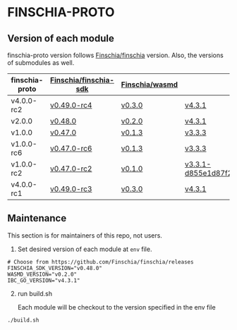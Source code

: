 # FINSCHIA-PROTO

## Version of each module

finschia-proto version follows [Finschia/finschia](https://github.com/Finschia/finschia) version. Also, the versions of submodules as well.

| finschia-proto | [Finschia/finschia-sdk](https://github.com/Finschia/finschia-sdk)        | [Finschia/wasmd](https://github.com/Finschia/wasmd)     | [Finschia/ibc-go](https://github.com/Finschia/ibc-go)                                                                               | [Finschia/finschia](https://github.com/Finschia/finschia)          |
| -------------- | ------------------------------------------------------------------------ | ------------------------------------------------------- | ----------------------------------------------------------------------------------------------------------------------------------- | ------------------------------------------------------------------ |
| v4.0.0-rc2     | [v0.49.0-rc4](https://github.com/Finschia/finschia-sdk/tree/v0.49.0-rc4) | [v0.3.0](https://github.com/Finschia/wasmd/tree/v0.3.0) | [v4.3.1](https://github.com/Finschia/ibc-go/tree/v4.3.1)                                                                            | [v4.0.0-rc2](https://github.com/Finschia/finschia/tree/v4.0.0-rc2) |
| v2.0.0         | [v0.48.0](https://github.com/Finschia/finschia-sdk/tree/v0.48.0)         | [v0.2.0](https://github.com/Finschia/wasmd/tree/v0.2.0) | [v4.3.1](https://github.com/Finschia/ibc-go/tree/v4.3.1)                                                                            | [v2.0.0](https://github.com/Finschia/finschia/tree/v2.0.0)         |
| v1.0.0         | [v0.47.0](https://github.com/Finschia/finschia-sdk/tree/v0.47.0)         | [v0.1.3](https://github.com/Finschia/wasmd/tree/v0.1.3) | [v3.3.3](https://github.com/Finschia/ibc-go/tree/v3.3.3)                                                                            | [v1.0.0](https://github.com/Finschia/finschia/tree/v1.0.0)         |
| v1.0.0-rc6     | [v0.47.0-rc6](https://github.com/Finschia/finschia-sdk/tree/v0.47.0-rc6) | [v0.1.3](https://github.com/Finschia/wasmd/tree/v0.1.3) | [v3.3.3](https://github.com/Finschia/ibc-go/tree/v3.3.3)                                                                            | [v1.0.0-rc6](https://github.com/Finschia/finschia/tree/v1.0.0-rc6) |
| v1.0.0-rc2     | [v0.47.0-rc2](https://github.com/Finschia/finschia-sdk/tree/v0.47.0-rc2) | [v0.1.0](https://github.com/Finschia/wasmd/tree/v0.1.0) | [v3.3.1-d855e1d87f26f5a632fe43e6c58f8f7e6bc47bdf](https://github.com/Finschia/ibc-go/tree/d855e1d87f26f5a632fe43e6c58f8f7e6bc47bdf) | [v1.0.0-rc2](https://github.com/Finschia/finschia/tree/v1.0.0-rc2) |
| v4.0.0-rc1     | [v0.49.0-rc3](https://github.com/Finschia/finschia-sdk/tree/v0.49.0-rc3) | [v0.3.0](https://github.com/Finschia/wasmd/tree/v0.3.0) | [v4.3.1](https://github.com/Finschia/ibc-go/tree/v4.3.1)                                                                            | [v4.0.0-rc1](https://github.com/Finschia/finschia/tree/v4.0.0-rc1) |

## Maintenance

This section is for maintainers of this repo, not users.

1. Set desired version of each module at `env` file.

```
# Choose from https://github.com/Finschia/finschia/releases
FINSCHIA_SDK_VERSION="v0.48.0"
WASMD_VERSION="v0.2.0"
IBC_GO_VERSION="v4.3.1"
```

2. run build.sh

   Each module will be checkout to the version specified in the env file

```
./build.sh
```
